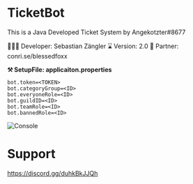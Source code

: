 # TicketBot
This is a Java Developed Ticket System by Angekotzter#8677

👨🏻‍💻 Developer: Sebastian Zängler
⌛ Version: 2.0
👯 Partner: conri.se/blessedfoxx

**⚒️ SetupFile: applicaiton.properties**
```
bot.token=<TOKEN>
bot.categoryGroup=<ID>
bot.everyoneRole=<ID>
bot.guildID=<ID>
bot.teamRole=<ID>
bot.bannedRole=<ID>
```

![Console](https://cdn.discordapp.com/attachments/991022985844494366/991850305601941514/unknown.png)

# Support
https://discord.gg/duhkBkJJQh

